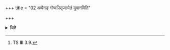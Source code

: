 +++
title = "02 अथैनङ् गोष्वपिसृजत्येतं युवानमिति"

+++

<details><summary>थिते</summary>

2. Then he releases him (young bull) among the cows with etaṁ yuvānam[^1].  

[^1]: TS III.3.9.  
</details>
